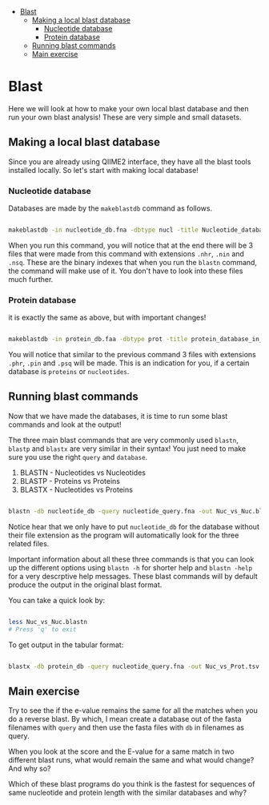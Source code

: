 -   [Blast](#blast)
    -   [Making a local blast database](#making-a-local-blast-database)
        -   [Nucleotide database](#nucleotide-database)
        -   [Protein database](#protein-database)
    -   [Running blast commands](#running-blast-commands)
    -   [Main exercise](#main-exercise)

Blast
=====

Here we will look at how to make your own local blast database and then run your own blast analysis! These are very simple and small datasets.

Making a local blast database
-----------------------------

Since you are already using QIIME2 interface, they have all the blast tools installed locally. So let's start with making local database!

### Nucleotide database

Databases are made by the `makeblastdb` command as follows.

``` bash

makeblastdb -in nucleotide_db.fna -dbtype nucl -title Nucleotide_database_in_course -out nucleotide_db
```

When you run this command, you will notice that at the end there will be 3 files that were made from this command with extensions `.nhr`, `.nin` and `.nsq`. These are the binary indexes that when you run the `blastn` command, the command will make use of it. You don't have to look into these files much further.

### Protein database

it is exactly the same as above, but with important changes!

``` bash

makeblastdb -in protein_db.faa -dbtype prot -title protein_database_in_course -out protein_db
```

You will notice that similar to the previous command 3 files with extensions `.phr`, `.pin` and `.psq` will be made. This is an indication for you, if a certain database is `proteins` or `nucleotides`.

Running blast commands
----------------------

Now that we have made the databases, it is time to run some blast commands and look at the output!

The three main blast commands that are very commonly used `blastn`, `blastp` and `blastx` are very similar in their syntax! You just need to make sure you use the right `query` and `database`.

1.  BLASTN - Nucleotides vs Nucleotides
2.  BLASTP - Proteins vs Proteins
3.  BLASTX - Nucleotides vs Proteins

``` bash

blastn -db nucleotide_db -query nucleotide_query.fna -out Nuc_vs_Nuc.blastn -evalue 1E-10 -num_alignments 5 -num_descriptions 10
```

Notice hear that we only have to put `nucleotide_db` for the database without their file extension as the program will automatically look for the three related files.

Important information about all these three commands is that you can look up the different options using `blastn -h` for shorter help and `blastn -help` for a very descrptive help messages. These blast commands will by default produce the output in the original blast format.

You can take a quick look by:

``` bash

less Nuc_vs_Nuc.blastn 
# Press 'q' to exit
```

To get output in the tabular format:

``` bash

blastx -db protein_db -query nucleotide_query.fna -out Nuc_vs_Prot.tsv -evalue 1E-10 -num_alignments 5 -num_descriptions 10 -outfmt 6
```

Main exercise
-------------

Try to see the if the e-value remains the same for all the matches when you do a reverse blast. By which, I mean create a database out of the fasta filenames with `query` and then use the fasta files with `db` in filenames as query.

When you look at the score and the E-value for a same match in two different blast runs, what would remain the same and what would change? And why so?

Which of these blast programs do you think is the fastest for sequences of same nucleotide and protein length with the similar databases and why?
